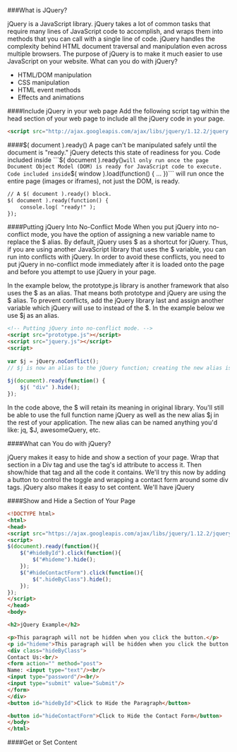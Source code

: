###What is JQuery?

jQuery is a JavaScript library. jQuery takes a lot of common tasks that require many lines of JavaScript code to accomplish, and wraps them into methods that you can call with a single line of code. jQuery handles the complexity behind HTML document traversal and manipulation even across multiple browsers. The purpose of jQuery is to make it much easier to use JavaScript on your website.
What can you do with jQuery?
 * HTML/DOM manipulation
 * CSS manipulation
 * HTML event methods
 * Effects and animations

####Include jQuery in your web page
Add the following script tag within the head section of your web page to include all the jQuery code in your page.
```html
<script src="http://ajax.googleapis.com/ajax/libs/jquery/1.12.2/jquery.min.js"></script>
```
 
####$( document ).ready()
A page can't be manipulated safely until the document is "ready." jQuery detects this state of readiness for you. Code included inside ```$( document ).ready()``` will only run once the page Document Object Model (DOM) is ready for JavaScript code to execute. Code included inside ```$( window ).load(function() { ... })``` will run once the entire page (images or iframes), not just the DOM, is ready.

```html
// A $( document ).ready() block.
$( document ).ready(function() {
    console.log( "ready!" );
});
```

####Putting jQuery Into No-Conflict Mode
When you put jQuery into no-conflict mode, you have the option of assigning a new variable name to replace the $ alias. By default, jQuery uses $ as a shortcut for jQuery. Thus, if you are using another JavaScript library that uses the $ variable, you can run into conflicts with jQuery. In order to avoid these conflicts, you need to put jQuery in no-conflict mode immediately after it is loaded onto the page and before you attempt to use jQuery in your page.


In the example below, the prototype.js library is another framework that also uses the $ as an alias. That means both prototype and jQuery are using the $ alias. To prevent conflicts, add the jQuery library last and assign another variable which jQuery will use to instead of the $. In the example below we use $j as an alias.
```html
<!-- Putting jQuery into no-conflict mode. -->
<script src="prototype.js"></script>
<script src="jquery.js"></script>
<script>
 
var $j = jQuery.noConflict();
// $j is now an alias to the jQuery function; creating the new alias is optional.
 
$j(document).ready(function() {
    $j( "div" ).hide();
});
```
In the code above, the $ will retain its meaning in original library. You'll still be able to use the full function name jQuery as well as the new alias $j in the rest of your application. The new alias can be named anything you'd like: jq, $J, awesomeQuery, etc.

####What can You do with jQuery?

jQuery makes it easy to hide and show a section of your page. Wrap that section in a Div tag and use the tag's id attribute to access it. Then show/hide that tag and all the code it contains. We'll try this now by adding a button to control the toggle and wrapping a contact form around some div tags. jQuery also makes it easy to set content. We'll have jQuery 

####Show and Hide a Section of Your Page
```html
<!DOCTYPE html>
<html>
<head>
<script src="https://ajax.googleapis.com/ajax/libs/jquery/1.12.2/jquery.min.js"></script>
<script>
$(document).ready(function(){
    $("#hideById").click(function(){
        $("#hideme").hide();
    });
    $("#hideContactForm").click(function(){
        $(".hideByClass").hide();
    });
});
</script>
</head>
<body>

<h2>jQuery Example</h2>

<p>This paragraph will not be hidden when you click the button.</p>
<p id="hideme">This paragraph will be hidden when you click the button.</p>
<div class="hideByClass">
Contact Us:<br/>
<form action="" method="post">
Name: <input type="text"/><br/>
<input type="password"/><br/>
<input type="submit" value="Submit"/>
</form>
</div>
<button id="hideById">Click to Hide the Paragraph</button>

<button id="hideContactForm">Click to Hide the Contact Form</button>
</body>
</html>

```

####Get or Set Content

